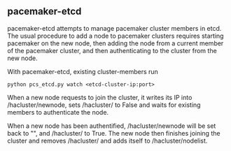 pacemaker-etcd
---

pacemaker-etcd attempts to manage pacemaker cluster members in etcd.
The usual procedure to add a node to pacemaker clusters requires
starting pacemaker on the new node, then adding the node from a current
member of the pacemaker cluster, and then authenticating to the cluster from
the new node.

With pacemaker-etcd, existing cluster-members run 
```
python pcs_etcd.py watch <etcd-cluster-ip:port>
```

When a new node requests to join the cluster, it writes its IP into /hacluster/newnode,
sets /hacluster/<ip> to False and waits for existing members to authenticate the node.

When a new node has been authentified, /hacluster/newnode will be set back to "",
and /hacluster/<ip> to True. The new node then finishes joining the cluster and removes
/hacluster/<ip> and adds itself to /hacluster/nodelist.

